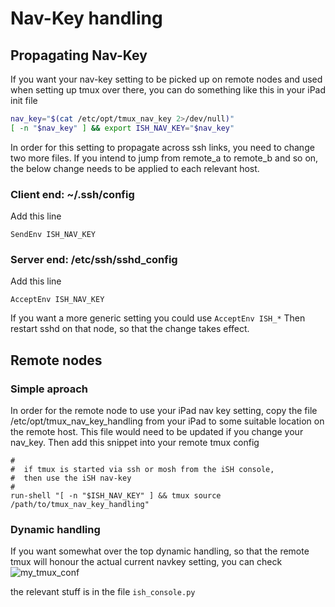 # Nav-Key handling

## Propagating Nav-Key

If you want your nav-key setting to be picked up on remote nodes and used
when setting up tmux over there, you can do something like this in your
iPad init file

```bash
nav_key="$(cat /etc/opt/tmux_nav_key 2>/dev/null)"
[ -n "$nav_key" ] && export ISH_NAV_KEY="$nav_key"
```

In order for this setting to propagate across ssh links, you need to
change two more files. If you intend to jump from remote_a to remote_b
and so on, the below change needs to be applied to each relevant host.

### Client end: ~/.ssh/config

Add this line

```ssh
SendEnv ISH_NAV_KEY
```

### Server end:  /etc/ssh/sshd_config

Add this line

```ssh
AcceptEnv ISH_NAV_KEY
```

If you want a more generic setting you could use `AcceptEnv ISH_*`
Then restart sshd on that node, so that the change takes effect.

## Remote nodes

### Simple aproach

In order for the remote node to use your iPad nav key
setting, copy the file /etc/opt/tmux_nav_key_handling from your iPad
to some suitable location on the remote host. This file would need to be
updated if you change your nav_key.
Then add this snippet into your remote tmux config

```tmux
#
#  if tmux is started via ssh or mosh from the iSH console,
#  then use the iSH nav-key
#
run-shell "[ -n "$ISH_NAV_KEY" ] && tmux source /path/to/tmux_nav_key_handling"
```

### Dynamic handling

If you want somewhat over the top dynamic handling, so that the remote
tmux will honour the actual current navkey setting, you can check
![my_tmux_conf](https://github.com/jaclu/my_tmux_conf)

the relevant stuff is in the file `ish_console.py`
